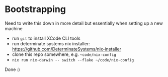 # Bootstrapping

Need to write this down in more detail but essentially when setting up a new machine

- run `git` to install XCode CLI tools
- run determinate systems nix installer: https://github.com/DeterminateSystems/nix-installer
- clone this repo somewhere, e.g. `~code/nix-config`
- `nix run nix-darwin -- switch --flake ~/code/nix-config`

Done :)
